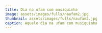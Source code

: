 ```yaml
---
title: Dia na ufam com musiquinha
image: assets/images/fulls/naufam2.jpg
thumbnail: assets/images/fulls/naufam2.jpg
caption: Aquele dia na ufam com musiquinha 
---
```


